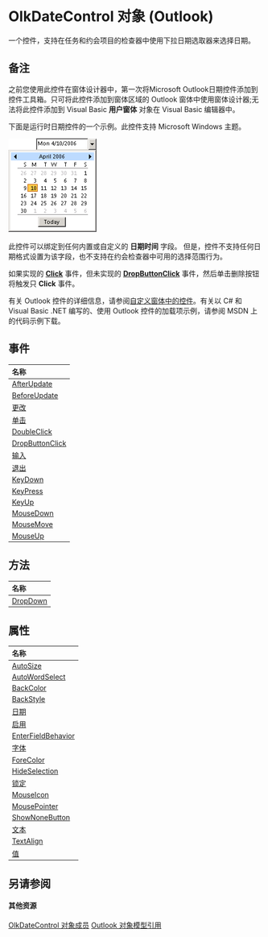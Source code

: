 
# OlkDateControl 对象 (Outlook)

一个控件，支持在任务和约会项目的检查器中使用下拉日期选取器来选择日期。


## 备注

之前您使用此控件在窗体设计器中，第一次将Microsoft Outlook日期控件添加到控件工具箱。只可将此控件添加到窗体区域的 Outlook 窗体中使用窗体设计器;无法将此控件添加到 Visual Basic **用户窗体** 对象在 Visual Basic 编辑器中。

下面是运行时日期控件的一个示例。此控件支持 Microsoft Windows 主题。


![](images/olDate_ZA10120280.gif)



此控件可以绑定到任何内置或自定义的 **日期时间** 字段。 但是，控件不支持任何日期格式设置为该字段，也不支持在约会检查器中可用的选择范围行为。

如果实现的 **[Click](ec2483b8-0fe1-de86-dc01-9cafbde31e44.md)** 事件，但未实现的 **[DropButtonClick](425118d2-afa4-4582-1f89-857e5b7ae903.md)** 事件，然后单击删除按钮将触发只 **Click** 事件。

有关 Outlook 控件的详细信息，请参阅[自定义窗体中的控件](http://msdn.microsoft.com/library/fcba1b34-c526-5d01-8644-cb8852bd2348%28Office.15%29.aspx)。有关以 C# 和 Visual Basic .NET 编写的、使用 Outlook 控件的加载项示例，请参阅 MSDN 上的代码示例下载。


## 事件



|**名称**|
|:-----|
|[AfterUpdate](7086c185-99a2-94e1-6041-64c58869067f.md)|
|[BeforeUpdate](2347764e-dbd8-e622-ad5a-27795613abf5.md)|
|[更改](179e600a-8ce6-b1f4-176e-ac6aa68aaa8a.md)|
|[单击](ec2483b8-0fe1-de86-dc01-9cafbde31e44.md)|
|[DoubleClick](190ba56e-f4b2-ff11-0df9-1e98cdcef655.md)|
|[DropButtonClick](425118d2-afa4-4582-1f89-857e5b7ae903.md)|
|[输入](1e6c1905-d5f3-1063-1b7e-c62e54252e43.md)|
|[退出](6a8ec569-4e08-0400-95ad-934cbe2c20e4.md)|
|[KeyDown](8b24fba9-5af4-9519-8391-1a57fab6e39e.md)|
|[KeyPress](59b22d35-001a-4e99-3b71-d7f95a73d821.md)|
|[KeyUp](7776832b-fdb0-cd2b-efa3-97dab74065e6.md)|
|[MouseDown](df29431e-c8a6-e345-e9c3-4a4195e00d41.md)|
|[MouseMove](a4788848-a2dd-d19e-e969-fb353eddbfc7.md)|
|[MouseUp](abe4afac-3afd-7f08-3128-650f847c692c.md)|

## 方法



|**名称**|
|:-----|
|[DropDown](7668e185-ced8-6ca9-d89c-493f08d542c9.md)|

## 属性



|**名称**|
|:-----|
|[AutoSize](fdade84d-fa98-868c-4c76-34030242dc83.md)|
|[AutoWordSelect](cd26e65e-d25f-26e3-5b6c-736beefb0742.md)|
|[BackColor](9b4bf367-18c7-deea-dab6-09d2e53ad5e9.md)|
|[BackStyle](af73bf4f-4288-1679-4aff-26839e73c3c9.md)|
|[日期](f1c1a454-4c1f-7ae6-2fbd-f3875beb6cea.md)|
|[启用](ac687fc7-6e69-2020-25d3-facc24689633.md)|
|[EnterFieldBehavior](985b7c35-cdd7-a75b-309e-a6459beeab31.md)|
|[字体](c05993d6-9a33-648b-ec2e-d8c442c2ad6f.md)|
|[ForeColor](d949651c-96a0-a6a6-65f1-03e7c58bb7d0.md)|
|[HideSelection](74bd86f9-ab29-dc4a-0058-5f33abb2e9da.md)|
|[锁定](9f34809b-70e8-503e-e345-5eaa59ccf087.md)|
|[MouseIcon](4d2bf497-0e80-2494-4197-e746778da519.md)|
|[MousePointer](14ca0547-b43c-df9b-105c-ddb655629d34.md)|
|[ShowNoneButton](9a3cb14c-484c-a25a-e233-d99a14c31eb0.md)|
|[文本](fda479bc-c613-171f-4e81-efe9c548fd81.md)|
|[TextAlign](2050c4f9-b648-59a3-9171-dc31c49f3b51.md)|
|[值](df2c96d4-42d4-fd33-a55b-2162f65069b7.md)|

## 另请参阅


#### 其他资源


[OlkDateControl 对象成员](6bc09aee-2f4e-5042-a653-52c0c09068c5.md)
[Outlook 对象模型引用](http://msdn.microsoft.com/library/73221b13-d8d8-99b8-3394-b95dbbfd5ddc%28Office.15%29.aspx)